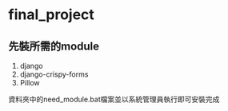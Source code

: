 # final_project

## 先裝所需的module
1. django
2. django-crispy-forms
3. Pillow

資料夾中的need_module.bat檔案並以系統管理員執行即可安裝完成

